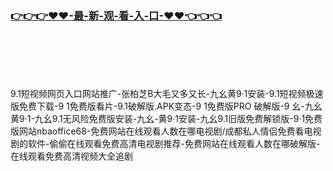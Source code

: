 ### [👉👉👉♥♥-最-新-观-看-入-口-♥♥👈👈👈](http://a.dkdd.shop/91.html)
<br></br><br></br>

9.1短视频网页入口网站推广-张柏芝B大毛又多又长-九幺黄9·1安装-9.1短视频极速版免费下载-9 1免费版看片-9.1破解版.APK变态-9 1免费版PRO 破解版-9 幺-九幺黄9·1-九幺9.1无风险免费版安装-九幺-黄9·1安装-九幺9.1旧版免费解锁版-9·1免费版网站nbaoffice68-免费网站在线观看人数在哪电视剧/成都私人情侣免费看电视剧的软件-偷偷在线观看免费高清电视剧推荐-免费网站在线观看人数在哪破解版-在线观看免费高清视频大全追剧
